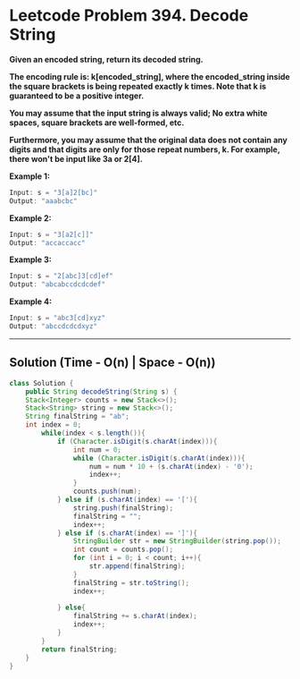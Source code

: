 # Leetcode Problem 394. Decode String

**Given an encoded string, return its decoded string.**

**The encoding rule is: k[encoded_string], where the encoded_string inside the square brackets is being repeated exactly k times. Note that k is guaranteed to be a positive integer.**

**You may assume that the input string is always valid; No extra white spaces, square brackets are well-formed, etc.**

**Furthermore, you may assume that the original data does not contain any digits and that digits are only for those repeat numbers, k. For example, there won't be input like 3a or 2[4].**

**Example 1:**

```java
Input: s = "3[a]2[bc]"
Output: "aaabcbc"
```

**Example 2:**

```java
Input: s = "3[a2[c]]"
Output: "accaccacc"
```

**Example 3:**

```java
Input: s = "2[abc]3[cd]ef"
Output: "abcabccdcdcdef"
```

**Example 4:**

```java
Input: s = "abc3[cd]xyz"
Output: "abccdcdcdxyz"
```
___

## Solution (Time - O(n) | Space - O(n))

```java
class Solution {
    public String decodeString(String s) {
    Stack<Integer> counts = new Stack<>();
    Stack<String> string = new Stack<>();
    String finalString = "ab";
    int index = 0;
        while(index < s.length()){
            if (Character.isDigit(s.charAt(index))){
                int num = 0;
                while (Character.isDigit(s.charAt(index))){
                    num = num * 10 + (s.charAt(index) - '0');
                    index++;
                }
                counts.push(num);
            } else if (s.charAt(index) == '['){
                string.push(finalString);
                finalString = "";
                index++;
            } else if (s.charAt(index) == ']'){
                StringBuilder str = new StringBuilder(string.pop());
                int count = counts.pop();
                for (int i = 0; i < count; i++){
                    str.append(finalString);
                }
                finalString = str.toString();
                index++;
                
            } else{
                finalString += s.charAt(index);
                index++;
            }
        }
        return finalString;
    }
}
```
